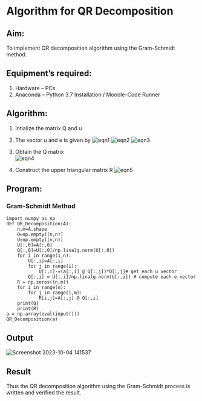 # Algorithm for QR Decomposition
## Aim:
To implement QR decomposition algorithm using the Gram-Schmidt method.

## Equipment’s required:
1.	Hardware – PCs
2.	Anaconda – Python 3.7 Installation / Moodle-Code Runner   
## Algorithm:
1.	Intialize the matrix Q and u
2.	The vector u and e is given by
    ![eqn1](./ex4.jpg)
    ![eqn2](./ex6.jpg)
    ![eqn3](./ex3.jpg)

3.	Obtain the Q matrix   
    ![eqn4](./ex1.jpg)
4.	Construct the upper triangular matrix R
    ![eqn5](./ex2.jpg)
## Program:
### Gram-Schmidt Method
```
import numpy as np
def QR_Decomposition(A):
    n,m=A.shape
    Q=np.empty((n,n))
    U=np.empty((n,n))
    U[:,0]=A[:,0]
    Q[:,0]=U[:,0]/np.linalg.norm(U[:,0])
    for i in range(1,n):
        U[:,i]=A[:,i]
        for j in range(i):
            U[:,i]-=(a[:,i] @ Q[:,j])*Q[:,j]# get each u vector    
        Q[:,i] = U[:,i]/np.linalg.norm(U[:,i]) # compute each e vector     
    R = np.zeros((n,m))
    for i in range(n):
        for j in range(i,m):
            R[i,j]=A[:,j] @ Q[:,i]
    print(Q)
    print(R) 
a = np.array(eval(input()))
QR_Decomposition(a)
```
## Output
![Screenshot 2023-10-04 141537](https://github.com/Saravana-kumar369/QRdecomposition/assets/117925254/b4c3fa36-229b-445b-90a0-4d992768f3b9)

## Result
Thus the QR decomposition algorithm using the Gram-Schmidt process is written and verified the result.

